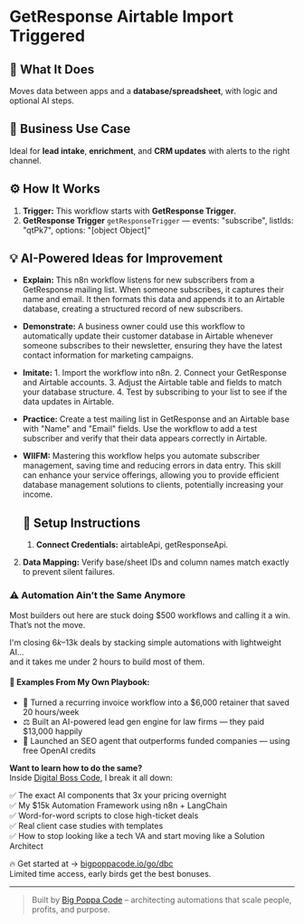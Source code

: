 # GetResponse Airtable Import Triggered
  ## 🚀 What It Does
  Moves data between apps and a **database/spreadsheet**, with logic and optional AI steps.
  
  ## 💼 Business Use Case
  Ideal for **lead intake**, **enrichment**, and **CRM updates** with alerts to the right channel.
  
  ## ⚙️ How It Works
  1. **Trigger:** This workflow starts with **GetResponse Trigger**.
  2. **GetResponse Trigger** `getResponseTrigger` — events: "subscribe", listIds: "qtPk7", options: "[object Object]"
  
  ## 💡 AI-Powered Ideas for Improvement
  - **Explain:** This n8n workflow listens for new subscribers from a GetResponse mailing list. When someone subscribes, it captures their name and email. It then formats this data and appends it to an Airtable database, creating a structured record of new subscribers.

- **Demonstrate:** A business owner could use this workflow to automatically update their customer database in Airtable whenever someone subscribes to their newsletter, ensuring they have the latest contact information for marketing campaigns.

- **Imitate:** 1. Import the workflow into n8n. 2. Connect your GetResponse and Airtable accounts. 3. Adjust the Airtable table and fields to match your database structure. 4. Test by subscribing to your list to see if the data updates in Airtable.

- **Practice:** Create a test mailing list in GetResponse and an Airtable base with "Name" and "Email" fields. Use the workflow to add a test subscriber and verify that their data appears correctly in Airtable.

- **WIIFM:** Mastering this workflow helps you automate subscriber management, saving time and reducing errors in data entry. This skill can enhance your service offerings, allowing you to provide efficient database management solutions to clients, potentially increasing your income.
  
  ## 🔧 Setup Instructions
  1. **Connect Credentials:** airtableApi, getResponseApi.
2. **Data Mapping:** Verify base/sheet IDs and column names match exactly to prevent silent failures.
  
### ⚠️ Automation Ain’t the Same Anymore

Most builders out here are stuck doing $500 workflows and calling it a win.  
That’s not the move.  

I'm closing $6k–$13k deals by stacking simple automations with lightweight AI...  
and it takes me under 2 hours to build most of them.

#### 🧠 Examples From My Own Playbook:
- 🔁 Turned a recurring invoice workflow into a $6,000 retainer that saved 20 hours/week  
- ⚖️ Built an AI-powered lead gen engine for law firms — they paid $13,000 happily  
- 🚀 Launched an SEO agent that outperforms funded companies — using free OpenAI credits  

**Want to learn how to do the same?**  
Inside [Digital Boss Code](https://bigpoppacode.io/go/dbc), I break it all down:

✅ The exact AI components that 3x your pricing overnight  
✅ My $15k Automation Framework using n8n + LangChain  
✅ Word-for-word scripts to close high-ticket deals  
✅ Real client case studies with templates  
✅ How to stop looking like a tech VA and start moving like a Solution Architect  

🔥 Get started at → [bigpoppacode.io/go/dbc](https://bigpoppacode.io/go/dbc)  
Limited time access, early birds get the best bonuses.

---
> Built by [Big Poppa Code](https://bigpoppacode.io) – architecting automations that scale people, profits, and purpose.
  
